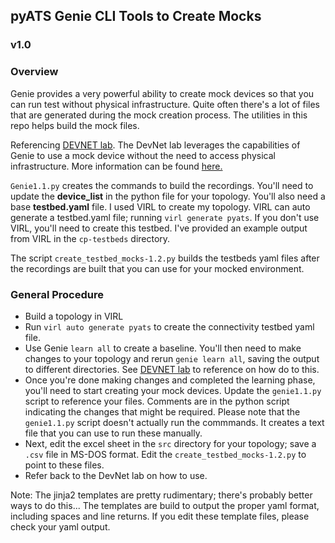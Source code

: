 ## pyATS Genie CLI Tools to Create Mocks

### v1.0


### Overview

Genie provides a very powerful ability to create mock devices so that you can run test without physical infrastructure. Quite often there's a lot of files that are generated during the mock creation process. The utilities in this repo helps build the mock files.

Referencing [DEVNET lab](https://github.com/hpreston/netdevops_demos/tree/master/genie-cli-1). The DevNet lab leverages the capabilities of Genie to use a mock device without the need to access physical infrastructure. More information can be found [here.](https://pubhub.devnetcloud.com/media/pyats-packages/docs/unicon/playback/index.html)



`Genie1.1.py` creates the commands to build the recordings. You'll need to update the __device_list__ in the python file for your topology. You'll also need a base __testbed.yaml__ file. I used VIRL to create my topology. VIRL can auto generate a testbed.yaml file; running `virl generate pyats`. If you don't use VIRL, you'll need to create this testbed. I've provided an example output from VIRL in the `cp-testbeds` directory.

The script `create_testbed_mocks-1.2.py` builds the testbeds yaml files after the recordings are built that you can use for your mocked environment.

### General Procedure
* Build a topology in VIRL
* Run `virl auto generate pyats` to create the connectivity testbed yaml file.
* Use Genie `learn all` to create a baseline. You'll then need to make changes to your topology and rerun `genie learn all`, saving the output to different directories. See [DEVNET lab](https://github.com/hpreston/netdevops_demos/tree/master/genie-cli-1) to reference on how do to this. 
* Once you're done making changes and completed the learning phase, you'll need to start creating your mock devices. Update the `genie1.1.py` script to reference your files. Comments are in the python script indicating the changes that might be required. Please note that the `genie1.1.py` script doesn't actually run the commmands. It creates a text file that you can use to run these manually.
* Next, edit the excel sheet in the `src` directory for your topology; save a `.csv` file in MS-DOS format. Edit the `create_testbed_mocks-1.2.py` to point to these files.
* Refer back to the DevNet lab on how to use.

Note: The jinja2 templates are pretty rudimentary; there's probably better ways to do this... The templates are build to output the proper yaml format, including spaces and line returns. If you edit these template files, please check your yaml output.


